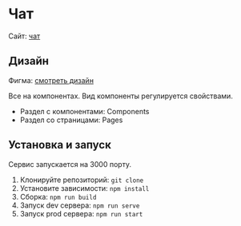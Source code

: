 # Чат
Сайт: [чат](https://capable-stroopwafel-0d4bf9.netlify.app/)

## Дизайн
Фигма: [смотреть дизайн](https://www.figma.com/file/EigTT1Fj8beQMVjOJayOgA/ypchat?node-id=1%3A21)

Все на компонентах. Вид компоненты регулируется свойствами.
* Раздел с компонентами: Components
* Раздел со страницами: Pages

## Установка и запуск
Сервис запускается на 3000 порту.

1. Клонируйте репозиторий: `git clone`
2. Установите зависимости: `npm install`
3. Сборка: `npm run build`
4. Запуск dev сервера: `npm run serve`
5. Запуск prod сервера: `npm run start`
